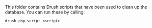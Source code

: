 This folder contains Drush scripts that have been used to clean up the database. You can run these by calling: 

	drush php-script <script>
